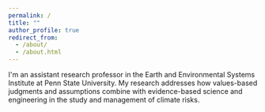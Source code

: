 ```yaml
---
permalink: /
title: ""
author_profile: true
redirect_from: 
  - /about/
  - /about.html
---
```


I'm an assistant research professor in the Earth and Environmental Systems Institute at Penn State University. My research addresses how values-based judgments and assumptions combine with evidence-based science and engineering in the study and management of climate risks.
